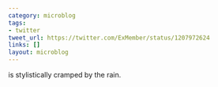 ```yaml
---
category: microblog
tags:
- twitter
tweet_url: https://twitter.com/ExMember/status/1207972624
links: []
layout: microblog
---
```

is stylistically cramped by the rain.
